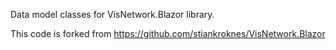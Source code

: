 ﻿Data model classes for VisNetwork.Blazor library.

This code is forked from https://github.com/stiankroknes/VisNetwork.Blazor
